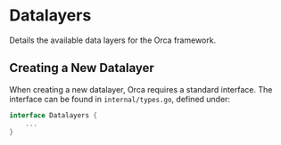 # Datalayers

Details the available data layers for the Orca framework.

## Creating a New Datalayer

When creating a new datalayer, Orca requires a standard interface. The interface can be found
in `internal/types.go`, defined under:

```go
interface Datalayers {
    ...
}
```
